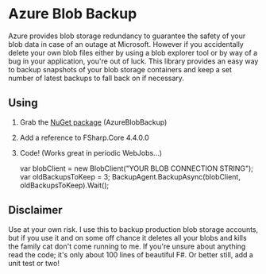 # Azure Blob Backup

Azure provides blob storage redundancy to guarantee the safety of your blob data in case of an outage at Microsoft. However if you accidentally delete your own blob files either by using a blob explorer tool or by way of a bug in your application, you're out of luck. This library provides an easy way to backup snapshots of your blob storage containers and keep a set number of latest backups to fall back on if necessary.

## Using

1. Grab the [NuGet package](https://www.nuget.org/packages/AzureBlobBackup/) (AzureBlobBackup)
2. Add a reference to FSharp.Core 4.4.0.0
3. Code! (Works great in periodic WebJobs...)

      var blobClient = new BlobClient("YOUR BLOB CONNECTION STRING");
      var oldBackupsToKeep = 3;
      BackupAgent.BackupAsync(blobClient, oldBackupsToKeep).Wait();

## Disclaimer

Use at your own risk. I use this to backup production blob storage accounts, but if you use it and on some off chance it deletes all your blobs and kills the family cat don't come running to me. If you're unsure about anything read the code; it's only about 100 lines of beautiful F#. Or better still, add a unit test or two!